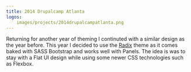 ```yaml
---
title: 2014 Drupalcamp Atlanta
logos:
    images/projects/2014drupalcampatlanta.png
---
```

Returning for another year of theming I continuted with a similar design as the year before. This year I decided to use the <a href="http://drupal.org/project/radix">Radix</a> theme as it comes baked with SASS Bootstrap and works well with Panels. The idea is was to stay with a Flat UI design while using some newer CSS technologies such as Flexbox. 

 